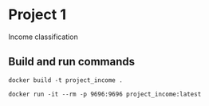 # Project 1

Income classification

## Build and run commands

```
docker build -t project_income .

docker run -it --rm -p 9696:9696 project_income:latest
```
